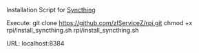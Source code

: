Installation Script for [Syncthing](https://syncthing.net/)

Execute:
git clone https://github.com/zlServiceZ/rpi.git
chmod +x rpi/install_syncthing.sh
rpi/install_syncthing.sh

URL:
localhost:8384

